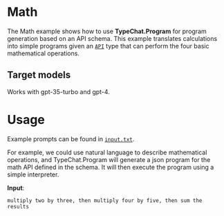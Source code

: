﻿# Math

The Math example shows how to use **TypeChat.Program** for program generation based on an API schema. This example translates calculations into simple programs given an [`API`](MathAPI.cs) type that can perform the four basic mathematical operations.

## Target models
Works with gpt-35-turbo and gpt-4.

# Usage

Example prompts can be found in [`input.txt`](input.txt).

For example, we could use natural language to describe mathematical operations, and TypeChat.Program will generate a json program for the math API defined in the schema. It will then execute the program using a simple interpreter.

**Input**:

```
multiply two by three, then multiply four by five, then sum the results
```

